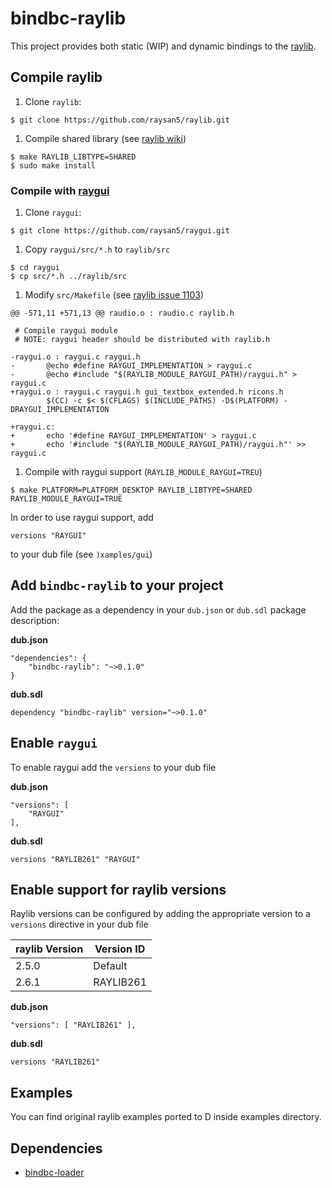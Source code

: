 # bindbc-raylib
This project provides both static (WIP) and dynamic bindings to the [raylib](https://raylib.org/).

## Compile raylib
1. Clone `raylib`:
```
$ git clone https://github.com/raysan5/raylib.git
```

1. Compile shared library (see [raylib wiki](https://github.com/raysan5/raylib/wiki))
```
$ make RAYLIB_LIBTYPE=SHARED
$ sudo make install
```

### Compile with [raygui](https://github.com/raysan5/raygui)

1. Clone `raygui`:
```
$ git clone https://github.com/raysan5/raygui.git
```

1. Copy `raygui/src/*.h` to `raylib/src`

```
$ cd raygui
$ cp src/*.h ../raylib/src
```

1. Modify `src/Makefile` (see [raylib issue 1103](https://github.com/raysan5/raylib/issues/1103))
```
@@ -571,11 +571,13 @@ raudio.o : raudio.c raylib.h

 # Compile raygui module
 # NOTE: raygui header should be distributed with raylib.h

-raygui.o : raygui.c raygui.h
-       @echo #define RAYGUI_IMPLEMENTATION > raygui.c
-       @echo #include "$(RAYLIB_MODULE_RAYGUI_PATH)/raygui.h" > raygui.c
+raygui.o : raygui.c raygui.h gui_textbox_extended.h ricons.h
        $(CC) -c $< $(CFLAGS) $(INCLUDE_PATHS) -D$(PLATFORM) -DRAYGUI_IMPLEMENTATION

+raygui.c:
+       echo '#define RAYGUI_IMPLEMENTATION' > raygui.c
+       echo '#include "$(RAYLIB_MODULE_RAYGUI_PATH)/raygui.h"' >> raygui.c
```

1. Compile with raygui support (`RAYLIB_MODULE_RAYGUI=TREU`)
```
$ make PLATFORM=PLATFORM_DESKTOP RAYLIB_LIBTYPE=SHARED RAYLIB_MODULE_RAYGUI=TRUE
```

In order to use raygui support, add
```
versions "RAYGUI"
```
to your dub file (see `)xamples/gui`)


## Add `bindbc-raylib` to your project
Add the package as a dependency in your `dub.json` or `dub.sdl` package description:

__dub.json__
```
"dependencies": {
    "bindbc-raylib": "~>0.1.0"
}
```

__dub.sdl__
```
dependency "bindbc-raylib" version="~>0.1.0"
```

## Enable `raygui`
To enable raygui  add the `versions` to your dub file

__dub.json__
```
"versions": [
    "RAYGUI"
],
```

__dub.sdl__
```
versions "RAYLIB261" "RAYGUI"
```

## Enable support for raylib versions
Raylib versions can be configured by adding the appropriate version to a `versions` directive in your dub file

| raylib Version | Version ID |
| ---            | ---        |
| 2.5.0          | Default    |
| 2.6.1          | RAYLIB261  |


__dub.json__
```
"versions": [ "RAYLIB261" ],
```

__dub.sdl__
```
versions "RAYLIB261"
```

## Examples
You can find original raylib examples ported to D inside examples directory.

## Dependencies
- [bindbc-loader](https://github.com/BindBC/bindbc-loader)





